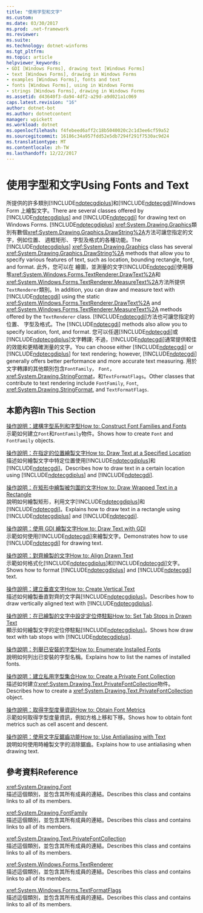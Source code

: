 ```yaml
---
title: "使用字型和文字"
ms.custom: 
ms.date: 03/30/2017
ms.prod: .net-framework
ms.reviewer: 
ms.suite: 
ms.technology: dotnet-winforms
ms.tgt_pltfrm: 
ms.topic: article
helpviewer_keywords:
- GDI [Windows Forms], drawing text [Windows Forms]
- text [Windows Forms], drawing in Windows Forms
- examples [Windows Forms], fonts and text
- fonts [Windows Forms], using in Windows Forms
- strings [Windows Forms], drawing in Windows Forms
ms.assetid: d43640f3-da94-4df2-a29d-a9d021a1c069
caps.latest.revision: "16"
author: dotnet-bot
ms.author: dotnetcontent
manager: wpickett
ms.workload: dotnet
ms.openlocfilehash: f4febeed6aff2c18b5040020c2c1d3ee6cf59a52
ms.sourcegitcommit: 16186c34a957fdd52e5db7294f291f7530ac9d24
ms.translationtype: MT
ms.contentlocale: zh-TW
ms.lasthandoff: 12/22/2017
---
```

# <a name="using-fonts-and-text"></a><span data-ttu-id="88953-102">使用字型和文字</span><span class="sxs-lookup"><span data-stu-id="88953-102">Using Fonts and Text</span></span>
<span data-ttu-id="88953-103">所提供的許多類別[!INCLUDE[ndptecgdiplus](../../../../includes/ndptecgdiplus-md.md)]和[!INCLUDE[ndptecgdi](../../../../includes/ndptecgdi-md.md)]Windows Form 上繪製文字。</span><span class="sxs-lookup"><span data-stu-id="88953-103">There are several classes offered by [!INCLUDE[ndptecgdiplus](../../../../includes/ndptecgdiplus-md.md)] and [!INCLUDE[ndptecgdi](../../../../includes/ndptecgdi-md.md)] for drawing text on Windows Forms.</span></span> <span data-ttu-id="88953-104">[!INCLUDE[ndptecgdiplus](../../../../includes/ndptecgdiplus-md.md)] <xref:System.Drawing.Graphics>類別有數個<xref:System.Drawing.Graphics.DrawString%2A>方法可讓您指定的文字，例如位置、 週框矩形、 字型及格式的各種功能。</span><span class="sxs-lookup"><span data-stu-id="88953-104">The [!INCLUDE[ndptecgdiplus](../../../../includes/ndptecgdiplus-md.md)] <xref:System.Drawing.Graphics> class has several <xref:System.Drawing.Graphics.DrawString%2A> methods that allow you to specify various features of text, such as location, bounding rectangle, font, and format.</span></span> <span data-ttu-id="88953-105">此外，您可以在 繪圖，並測量的文字[!INCLUDE[ndptecgdi](../../../../includes/ndptecgdi-md.md)]使用靜態<xref:System.Windows.Forms.TextRenderer.DrawText%2A>和<xref:System.Windows.Forms.TextRenderer.MeasureText%2A>方法所提供`TextRenderer`類別。</span><span class="sxs-lookup"><span data-stu-id="88953-105">In addition, you can draw and measure text with [!INCLUDE[ndptecgdi](../../../../includes/ndptecgdi-md.md)] using the static <xref:System.Windows.Forms.TextRenderer.DrawText%2A> and <xref:System.Windows.Forms.TextRenderer.MeasureText%2A> methods offered by the `TextRenderer` class.</span></span> <span data-ttu-id="88953-106">[!INCLUDE[ndptecgdi](../../../../includes/ndptecgdi-md.md)]方法也可讓您指定的位置、 字型及格式。</span><span class="sxs-lookup"><span data-stu-id="88953-106">The [!INCLUDE[ndptecgdi](../../../../includes/ndptecgdi-md.md)] methods also allow you to specify location, font, and format.</span></span> <span data-ttu-id="88953-107">您可以任選[!INCLUDE[ndptecgdi](../../../../includes/ndptecgdi-md.md)]或[!INCLUDE[ndptecgdiplus](../../../../includes/ndptecgdiplus-md.md)]文字轉譯; 不過，[!INCLUDE[ndptecgdi](../../../../includes/ndptecgdi-md.md)]通常提供較佳的效能和更精確測量的文字。</span><span class="sxs-lookup"><span data-stu-id="88953-107">You can choose either [!INCLUDE[ndptecgdi](../../../../includes/ndptecgdi-md.md)] or [!INCLUDE[ndptecgdiplus](../../../../includes/ndptecgdiplus-md.md)] for text rendering; however, [!INCLUDE[ndptecgdi](../../../../includes/ndptecgdi-md.md)] generally offers better performance and more accurate text measuring.</span></span> <span data-ttu-id="88953-108">用於文字轉譯的其他類別包含`FontFamily`， `Font`， <xref:System.Drawing.StringFormat>，和`TextFormatFlags`。</span><span class="sxs-lookup"><span data-stu-id="88953-108">Other classes that contribute to text rendering include `FontFamily`, `Font`, <xref:System.Drawing.StringFormat>, and `TextFormatFlags`.</span></span>  
  
## <a name="in-this-section"></a><span data-ttu-id="88953-109">本節內容</span><span class="sxs-lookup"><span data-stu-id="88953-109">In This Section</span></span>  
 [<span data-ttu-id="88953-110">操作說明：建構字型系列和字型</span><span class="sxs-lookup"><span data-stu-id="88953-110">How to: Construct Font Families and Fonts</span></span>](../../../../docs/framework/winforms/advanced/how-to-construct-font-families-and-fonts.md)  
 <span data-ttu-id="88953-111">示範如何建立`Font`和`FontFamily`物件。</span><span class="sxs-lookup"><span data-stu-id="88953-111">Shows how to create `Font` and `FontFamily` objects.</span></span>  
  
 [<span data-ttu-id="88953-112">操作說明：在指定的位置繪製文字</span><span class="sxs-lookup"><span data-stu-id="88953-112">How to: Draw Text at a Specified Location</span></span>](../../../../docs/framework/winforms/advanced/how-to-draw-text-at-a-specified-location.md)  
 <span data-ttu-id="88953-113">描述如何繪製文字中特定位置使用[!INCLUDE[ndptecgdiplus](../../../../includes/ndptecgdiplus-md.md)]和[!INCLUDE[ndptecgdi](../../../../includes/ndptecgdi-md.md)]。</span><span class="sxs-lookup"><span data-stu-id="88953-113">Describes how to draw text in a certain location using [!INCLUDE[ndptecgdiplus](../../../../includes/ndptecgdiplus-md.md)] and [!INCLUDE[ndptecgdi](../../../../includes/ndptecgdi-md.md)].</span></span>  
  
 [<span data-ttu-id="88953-114">操作說明：在矩形中繪製被包圍的文字</span><span class="sxs-lookup"><span data-stu-id="88953-114">How to: Draw Wrapped Text in a Rectangle</span></span>](../../../../docs/framework/winforms/advanced/how-to-draw-wrapped-text-in-a-rectangle.md)  
 <span data-ttu-id="88953-115">說明如何繪製矩形，利用文字[!INCLUDE[ndptecgdiplus](../../../../includes/ndptecgdiplus-md.md)]和[!INCLUDE[ndptecgdi](../../../../includes/ndptecgdi-md.md)]。</span><span class="sxs-lookup"><span data-stu-id="88953-115">Explains how to draw text in a rectangle using [!INCLUDE[ndptecgdiplus](../../../../includes/ndptecgdiplus-md.md)] and [!INCLUDE[ndptecgdi](../../../../includes/ndptecgdi-md.md)].</span></span>  
  
 [<span data-ttu-id="88953-116">操作說明：使用 GDI 繪製文字</span><span class="sxs-lookup"><span data-stu-id="88953-116">How to: Draw Text with GDI</span></span>](../../../../docs/framework/winforms/advanced/how-to-draw-text-with-gdi.md)  
 <span data-ttu-id="88953-117">示範如何使用[!INCLUDE[ndptecgdi](../../../../includes/ndptecgdi-md.md)]來繪製文字。</span><span class="sxs-lookup"><span data-stu-id="88953-117">Demonstrates how to use [!INCLUDE[ndptecgdi](../../../../includes/ndptecgdi-md.md)] for drawing text.</span></span>  
  
 [<span data-ttu-id="88953-118">操作說明：對齊繪製的文字</span><span class="sxs-lookup"><span data-stu-id="88953-118">How to: Align Drawn Text</span></span>](../../../../docs/framework/winforms/advanced/how-to-align-drawn-text.md)  
 <span data-ttu-id="88953-119">示範如何格式化[!INCLUDE[ndptecgdiplus](../../../../includes/ndptecgdiplus-md.md)]和[!INCLUDE[ndptecgdi](../../../../includes/ndptecgdi-md.md)]文字。</span><span class="sxs-lookup"><span data-stu-id="88953-119">Shows how to format [!INCLUDE[ndptecgdiplus](../../../../includes/ndptecgdiplus-md.md)] and [!INCLUDE[ndptecgdi](../../../../includes/ndptecgdi-md.md)] text.</span></span>  
  
 [<span data-ttu-id="88953-120">操作說明：建立垂直文字</span><span class="sxs-lookup"><span data-stu-id="88953-120">How to: Create Vertical Text</span></span>](../../../../docs/framework/winforms/advanced/how-to-create-vertical-text.md)  
 <span data-ttu-id="88953-121">描述如何繪製垂直對齊的文字與[!INCLUDE[ndptecgdiplus](../../../../includes/ndptecgdiplus-md.md)]。</span><span class="sxs-lookup"><span data-stu-id="88953-121">Describes how to draw vertically aligned text with [!INCLUDE[ndptecgdiplus](../../../../includes/ndptecgdiplus-md.md)].</span></span>  
  
 [<span data-ttu-id="88953-122">操作說明：在已繪製的文字中設定定位停駐點</span><span class="sxs-lookup"><span data-stu-id="88953-122">How to: Set Tab Stops in Drawn Text</span></span>](../../../../docs/framework/winforms/advanced/how-to-set-tab-stops-in-drawn-text.md)  
 <span data-ttu-id="88953-123">顯示如何繪製文字的定位停駐點[!INCLUDE[ndptecgdiplus](../../../../includes/ndptecgdiplus-md.md)]。</span><span class="sxs-lookup"><span data-stu-id="88953-123">Shows how draw text with tab stops with [!INCLUDE[ndptecgdiplus](../../../../includes/ndptecgdiplus-md.md)].</span></span>  
  
 [<span data-ttu-id="88953-124">操作說明：列舉已安裝的字型</span><span class="sxs-lookup"><span data-stu-id="88953-124">How to: Enumerate Installed Fonts</span></span>](../../../../docs/framework/winforms/advanced/how-to-enumerate-installed-fonts.md)  
 <span data-ttu-id="88953-125">說明如何列出已安裝的字型名稱。</span><span class="sxs-lookup"><span data-stu-id="88953-125">Explains how to list the names of installed fonts.</span></span>  
  
 [<span data-ttu-id="88953-126">操作說明：建立私用字型集合</span><span class="sxs-lookup"><span data-stu-id="88953-126">How to: Create a Private Font Collection</span></span>](../../../../docs/framework/winforms/advanced/how-to-create-a-private-font-collection.md)  
 <span data-ttu-id="88953-127">描述如何建立<xref:System.Drawing.Text.PrivateFontCollection>物件。</span><span class="sxs-lookup"><span data-stu-id="88953-127">Describes how to create a <xref:System.Drawing.Text.PrivateFontCollection> object.</span></span>  
  
 [<span data-ttu-id="88953-128">操作說明：取得字型度量資訊</span><span class="sxs-lookup"><span data-stu-id="88953-128">How to: Obtain Font Metrics</span></span>](../../../../docs/framework/winforms/advanced/how-to-obtain-font-metrics.md)  
 <span data-ttu-id="88953-129">示範如何取得字型度量資訊，例如方格上移和下移。</span><span class="sxs-lookup"><span data-stu-id="88953-129">Shows how to obtain font metrics such as cell ascent and descent.</span></span>  
  
 [<span data-ttu-id="88953-130">操作說明：使用文字反鋸齒功能</span><span class="sxs-lookup"><span data-stu-id="88953-130">How to: Use Antialiasing with Text</span></span>](../../../../docs/framework/winforms/advanced/how-to-use-antialiasing-with-text.md)  
 <span data-ttu-id="88953-131">說明如何使用時繪製文字的消除鋸齒。</span><span class="sxs-lookup"><span data-stu-id="88953-131">Explains how to use antialiasing when drawing text.</span></span>  
  
## <a name="reference"></a><span data-ttu-id="88953-132">參考資料</span><span class="sxs-lookup"><span data-stu-id="88953-132">Reference</span></span>  
 <xref:System.Drawing.Font>  
 <span data-ttu-id="88953-133">描述這個類別，並包含其所有成員的連結。</span><span class="sxs-lookup"><span data-stu-id="88953-133">Describes this class and contains links to all of its members.</span></span>  
  
 <xref:System.Drawing.FontFamily>  
 <span data-ttu-id="88953-134">描述這個類別，並包含其所有成員的連結。</span><span class="sxs-lookup"><span data-stu-id="88953-134">Describes this class and contains links to all of its members.</span></span>  
  
 <xref:System.Drawing.Text.PrivateFontCollection>  
 <span data-ttu-id="88953-135">描述這個類別，並包含其所有成員的連結。</span><span class="sxs-lookup"><span data-stu-id="88953-135">Describes this class and contains links to all of its members.</span></span>  
  
 <xref:System.Windows.Forms.TextRenderer>  
 <span data-ttu-id="88953-136">描述這個類別，並包含其所有成員的連結。</span><span class="sxs-lookup"><span data-stu-id="88953-136">Describes this class and contains links to all of its members.</span></span>  
  
 <xref:System.Windows.Forms.TextFormatFlags>  
 <span data-ttu-id="88953-137">描述這個類別，並包含其所有成員的連結。</span><span class="sxs-lookup"><span data-stu-id="88953-137">Describes this class and contains links to all of its members.</span></span>
